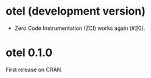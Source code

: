 # otel (development version)

* Zero Code Instrumentation (ZCI) works again (#20).

# otel 0.1.0

First release on CRAN.
